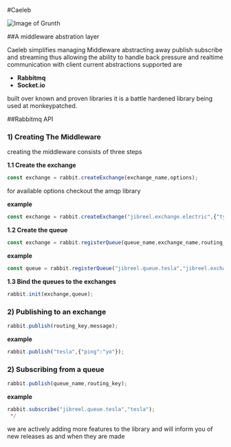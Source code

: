 #Caeleb

![Image of Grunth](https://d13yacurqjgara.cloudfront.net/users/541438/screenshots/2156836/untitled-3_1x.png)

##A middleware abstration layer  

Caeleb simplifies managing Middleware abstracting away publish subscribe and streaming thus allowing the ability to handle back pressure and realtime communication with client current abstractions supported are 

* **Rabbitmq**
* **Socket.io**

built over known and proven libraries it is a battle hardened library being used at monkeypatched.

##Rabbitmq API

### 1) Creating The Middleware

creating the middleware consists of three steps

 **1.1 Create the exchange**

```js
const exchange = rabbit.createExchange(exchange_name,options);
```
for available options checkout the amqp library 

 **example**

```js
const exchange = rabbit.createExchange("jibreel.exchange.electric",{"type": "topic"});
```

 **1.2 Create the queue**

```js
const exchange = rabbit.registerQueue(queue_name,exchange_name,routing_key);
```
 **example**
 
```js
const queue = rabbit.registerQueue("jibreel.queue.tesla","jibreel.exchange.electric","tesla");
```

**1.3 Bind the queues to the exchanges**

```js
rabbit.init(exchange,queue);
```

### 2) Publishing to an exchange

```js
rabbit.publish(routing_key,message);
```
 **example**
 
```js
rabbit.publish("tesla",{"ping":"yo"});
```

### 2) Subscribing from a queue

```js
rabbit.publish(queue_name,routing_key);
```
 **example**
 
```js
rabbit.subscribe("jibreel.queue.tesla","tesla");
 */
```



we are actively adding more features to the library and will inform you of new releases
as and when they are made

